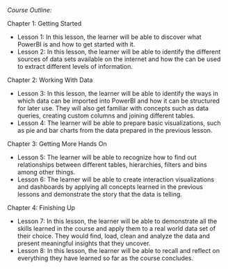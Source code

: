 *Course Outline:*

Chapter 1: Getting Started
  - Lesson 1: In this lesson, the learner will be able to discover what PowerBI is and how to get started with it.
  - Lesson 2: In this lesson, the learner will be able to identify the different sources of data sets available on the internet and how the can be used to extract different levels of information.

Chapter 2: Working With Data
  - Lesson 3: In this lesson, the learner will be able to identify the ways in which data can be imported into PowerBI and how it can be structured for later use. They will also get familiar with concepts such as data queries, creating custom columns and joining different tables.
  - Lesson 4: The learner will be able to prepare basic visualizations, such as pie and bar charts from the data prepared in the previous lesson.

Chapter 3: Getting More Hands On
  - Lesson 5: The learner will be able to recognize how to find out relationships between different tables, hierarchies, filters and bins among other things.
  - Lesson 6: The learner will be able to create interaction visualizations and dashboards by applying all concepts learned in the previous lessons and demonstrate the story that the data is telling.

Chapter 4: Finishing Up
  - Lesson 7: In this lesson, the learner will be able to demonstrate all the skills learned in the course and apply them to a real world data set of their choice. They would find, load, clean and analyze the data and present meaningful insights that they uncover.
  - Lesson 8: In this lesson, the learner will be able to recall and reflect on everything they have learned so far as the course concludes.

